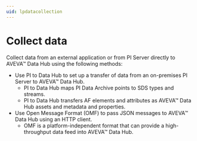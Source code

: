 ```yaml
---
uid: lpdatacollection
---
```


# Collect data

Collect data from an external application or from PI Server directly to AVEVA&trade; Data Hub using the following methods:

* Use PI to Data Hub to set up a transfer of data from an on-premises PI Server to AVEVA&trade; Data Hub. 
  * PI to Data Hub maps PI Data Archive points to SDS types and streams.
  * PI to Data Hub transfers AF elements and attributes as AVEVA&trade; Data Hub assets and metadata and properties.
* Use Open Message Format (OMF) to pass JSON messages to AVEVA&trade; Data Hub using an HTTP client. 
  * OMF is a platform-independent format that can provide a high-throughput data feed into AVEVA&trade; Data Hub. 

